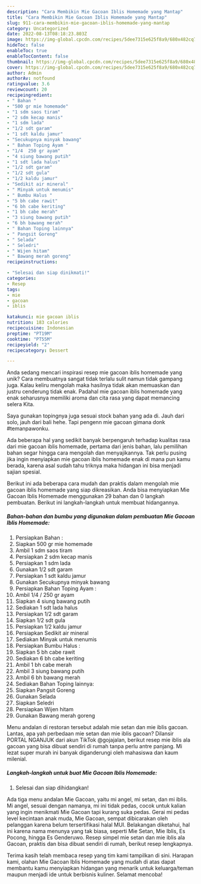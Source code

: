 ```yaml
---
description: "Cara Membikin Mie Gacoan Iblis Homemade yang Mantap"
title: "Cara Membikin Mie Gacoan Iblis Homemade yang Mantap"
slug: 911-cara-membikin-mie-gacoan-iblis-homemade-yang-mantap
category: Uncategorized
date: 2022-08-13T08:18:23.803Z
image: https://img-global.cpcdn.com/recipes/5dee7315e625f8a9/680x482cq70/mie-gacoan-iblis-homemade-foto-resep-utama.jpg
hideToc: false
enableToc: true
enableTocContent: false
thumbnail: https://img-global.cpcdn.com/recipes/5dee7315e625f8a9/680x482cq70/mie-gacoan-iblis-homemade-foto-resep-utama.jpg
cover: https://img-global.cpcdn.com/recipes/5dee7315e625f8a9/680x482cq70/mie-gacoan-iblis-homemade-foto-resep-utama.jpg
author: Admin
authorAv: notfound
ratingvalue: 3.6
reviewcount: 20
recipeingredient:
- " Bahan "
- "500 gr mie homemade"
- "1 sdm saos tiram"
- "2 sdm kecap manis"
- "1 sdm lada"
- "1/2 sdt garam"
- "1 sdt kaldu jamur"
- "Secukupnya minyak bawang"
- " Bahan Toping Ayam "
- "1/4  250 gr ayam"
- "4 siung bawang putih"
- "1 sdt lada halus"
- "1/2 sdt garam"
- "1/2 sdt gula"
- "1/2 kaldu jamur"
- "Sedikit air mineral"
- " Minyak untuk menumis"
- " Bumbu Halus "
- "5 bh cabe rawit"
- "6 bh cabe keriting"
- "1 bh cabe merah"
- "3 siung bawang putih"
- "6 bh bawang merah"
- " Bahan Toping lainnya"
- " Pangsit Goreng"
- " Selada"
- " Seledri"
- " Wijen hitam"
- " Bawang merah goreng"
recipeinstructions:

- "Selesai dan siap dinikmati!"
categories:
- Resep
tags:
- mie
- gacoan
- iblis

katakunci: mie gacoan iblis 
nutrition: 183 calories
recipecuisine: Indonesian
preptime: "PT19M"
cooktime: "PT55M"
recipeyield: "2"
recipecategory: Dessert

---
```





Anda sedang mencari inspirasi resep mie gacoan iblis homemade yang unik? Cara membuatnya sangat tidak terlalu sulit namun tidak gampang juga. Kalau keliru mengolah maka hasilnya tidak akan memuaskan dan justru cenderung tidak enak. Padahal mie gacoan iblis homemade yang enak seharusnya memiliki aroma dan cita rasa yang dapat memancing selera Kita.





Saya gunakan topingnya juga sesuai stock bahan yang ada di. Jauh dari solo, jauh dari bali hehe. Tapi pengenn mie gacoan gimana donk #temanpawonku.

Ada beberapa hal yang sedikit banyak berpengaruh terhadap kualitas rasa dari mie gacoan iblis homemade, pertama dari jenis bahan, lalu pemilihan bahan segar hingga cara mengolah dan menyajikannya. Tak perlu pusing jika ingin menyiapkan mie gacoan iblis homemade enak di mana pun kamu berada, karena asal sudah tahu triknya maka hidangan ini bisa menjadi sajian spesial.






Berikut ini ada beberapa cara mudah dan praktis dalam mengolah mie gacoan iblis homemade yang siap dikreasikan. Anda bisa menyiapkan Mie Gacoan Iblis Homemade menggunakan 29 bahan dan 0 langkah pembuatan. Berikut ini langkah-langkah untuk membuat hidangannya.

<!--inarticleads1-->

##### Bahan-bahan dan bumbu yang digunakan dalam pembuatan Mie Gacoan Iblis Homemade:

1. Persiapkan  Bahan :
1. Siapkan 500 gr mie homemade
1. Ambil 1 sdm saos tiram
1. Persiapkan 2 sdm kecap manis
1. Persiapkan 1 sdm lada
1. Gunakan 1/2 sdt garam
1. Persiapkan 1 sdt kaldu jamur
1. Gunakan Secukupnya minyak bawang
1. Persiapkan  Bahan Toping Ayam :
1. Ambil 1/4 / 250 gr ayam
1. Siapkan 4 siung bawang putih
1. Sediakan 1 sdt lada halus
1. Persiapkan 1/2 sdt garam
1. Siapkan 1/2 sdt gula
1. Persiapkan 1/2 kaldu jamur
1. Persiapkan Sedikit air mineral
1. Sediakan  Minyak untuk menumis
1. Persiapkan  Bumbu Halus :
1. Siapkan 5 bh cabe rawit
1. Sediakan 6 bh cabe keriting
1. Ambil 1 bh cabe merah
1. Ambil 3 siung bawang putih
1. Ambil 6 bh bawang merah
1. Sediakan  Bahan Toping lainnya:
1. Siapkan  Pangsit Goreng
1. Gunakan  Selada
1. Siapkan  Seledri
1. Persiapkan  Wijen hitam
1. Gunakan  Bawang merah goreng


Menu andalan di restoran tersebut adalah mie setan dan mie iblis gacoan. Lantas, apa yah perbedaan mie setan dan mie iblis gacoan? Dilansir PORTAL NGANJUK dari akun TikTok @gojajalan, berikut resep mie iblis ala gacoan yang bisa dibuat sendiri di rumah tanpa perlu antre panjang. Mi lezat super murah ini banyak diganderungi oleh mahasiswa dan kaum milenial. 

<!--inarticleads2-->

##### Langkah-langkah untuk buat Mie Gacoan Iblis Homemade:


1. Selesai dan siap dihidangkan!

Ada tiga menu andalan Mie Gacoan, yaitu mi angel, mi setan, dan mi iblis. Mi angel, sesuai dengan namanya, mi ini tidak pedas, cocok untuk kalian yang ingin menikmati Mie Gacoan tapi kurang suka pedas. Gerai mi pedas level kecintaan anak muda, Mie Gacoan, sempat dibicarakan oleh pelanggan karena belum tersertifikasi halal MUI. Belakangan diketahui, hal ini karena nama menunya yang tak biasa, seperti Mie Setan, Mie Iblis, Es Pocong, hingga Es Genderuwo. Resep simpel mie setan dan mie iblis ala Gacoan, praktis dan bisa dibuat sendiri di rumah, berikut resep lengkapnya. 

Terima kasih telah membaca resep yang tim kami tampilkan di sini. Harapan kami, olahan Mie Gacoan Iblis Homemade yang mudah di atas dapat membantu kamu menyiapkan hidangan yang menarik untuk keluarga/teman maupun menjadi ide untuk berbisnis kuliner. Selamat mencoba!
